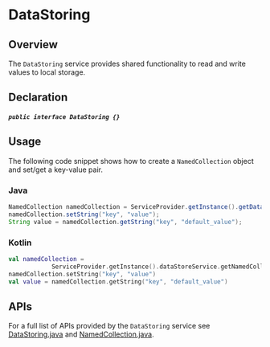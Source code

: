 # DataStoring

## Overview

The `DataStoring` service provides shared functionality to read and write values to local storage.

## Declaration

##### `public interface DataStoring {}`

## Usage

The following code snippet shows how to create a `NamedCollection` object and set/get a key-value pair.

### Java

```java
NamedCollection namedCollection = ServiceProvider.getInstance().getDataStoreService().getNamedCollection("name");
namedCollection.setString("key", "value");
String value = namedCollection.getString("key", "default_value");

```

### Kotlin

```kotlin
val namedCollection =
            ServiceProvider.getInstance().dataStoreService.getNamedCollection("name")
namedCollection.setString("key", "value")
val value = namedCollection.getString("key", "default_value")
```

## APIs

For a full list of APIs provided by the `DataStoring` service see [DataStoring.java](https://github.com/adobe/aepsdk-core-android/blob/staging/code/core/src/main/java/com/adobe/marketing/mobile/services/DataStoring.java) and [NamedCollection.java](https://github.com/adobe/aepsdk-core-android/blob/staging/code/core/src/main/java/com/adobe/marketing/mobile/services/NamedCollection.java).
